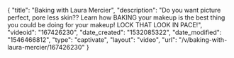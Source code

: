 {
    "title": "Baking with Laura Mercier",
    "description": "Do you want picture perfect, pore less skin?? Learn how BAKING your makeup is the best thing you could be doing for your makeup! LOCK THAT LOOK IN PACE!",
    "videoid": "167426230",
    "date_created": "1532085322",
    "date_modified": "1546466812",
    "type": "captivate",
    "layout": "video",
    "url": "\/v\/baking-with-laura-mercier\/167426230"
}